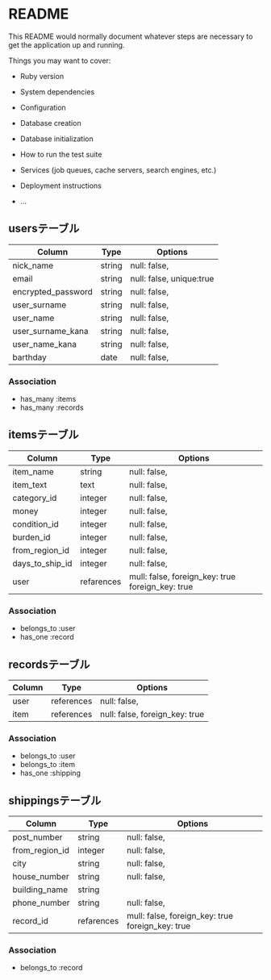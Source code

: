 # README

This README would normally document whatever steps are necessary to get the
application up and running.

Things you may want to cover:

* Ruby version

* System dependencies

* Configuration

* Database creation

* Database initialization

* How to run the test suite

* Services (job queues, cache servers, search engines, etc.)

* Deployment instructions

* ...


## usersテーブル

|Column             |Type       |Options                        |
|----------------   |---------- |------------------------------ |
|nick_name          |string     |null: false,  |
|email              |string     |null: false, unique:true |
|encrypted_password |string     |null: false, |
|user_surname       |string     |null: false, |
|user_name          |string     |null: false, |
|user_surname_kana  |string     |null: false, |
|user_name_kana     |string     |null: false, |
|barthday           |date       |null: false, |

### Association
- has_many :items
- has_many :records

## itemsテーブル

|Column         |Type               |Options                        |
|-------------  |------------------ |------------------------------ |
|item_name      |string             |null: false, |
|item_text      |text               |null: false, |
|category_id    |integer            |null: false, |
|money          |integer            |null: false, |
|condition_id   |integer            |null: false, |
|burden_id      |integer            |null: false, |
|from_region_id |integer            |null: false, |
|days_to_ship_id|integer            |null: false, |
|user           |refarences         |mull: false, foreign_key: true foreign_key: true |

### Association
- belongs_to :user
- has_one    :record

## recordsテーブル

|Column     |Type           |Options                        |
|--------   |-------------- |------------------------------ |
|user       |references     |null: false, |
|item       |references     |null: false, foreign_key: true |


### Association
- belongs_to :user
- belongs_to :item
- has_one :shipping

## shippingsテーブル

|Column        |Type       |Options                        |
|-----------  |---------- |------------------------------ |
|post_number   |string     |null: false, |
|from_region_id|integer    |null: false, |
|city          |string     |null: false, |
|house_number  |string     |null: false, |
|building_name |string     |             |
|phone_number  |string     |null: false, |
|record_id     |refarences         |mull: false, foreign_key: true foreign_key: true |


### Association
- belongs_to :record
